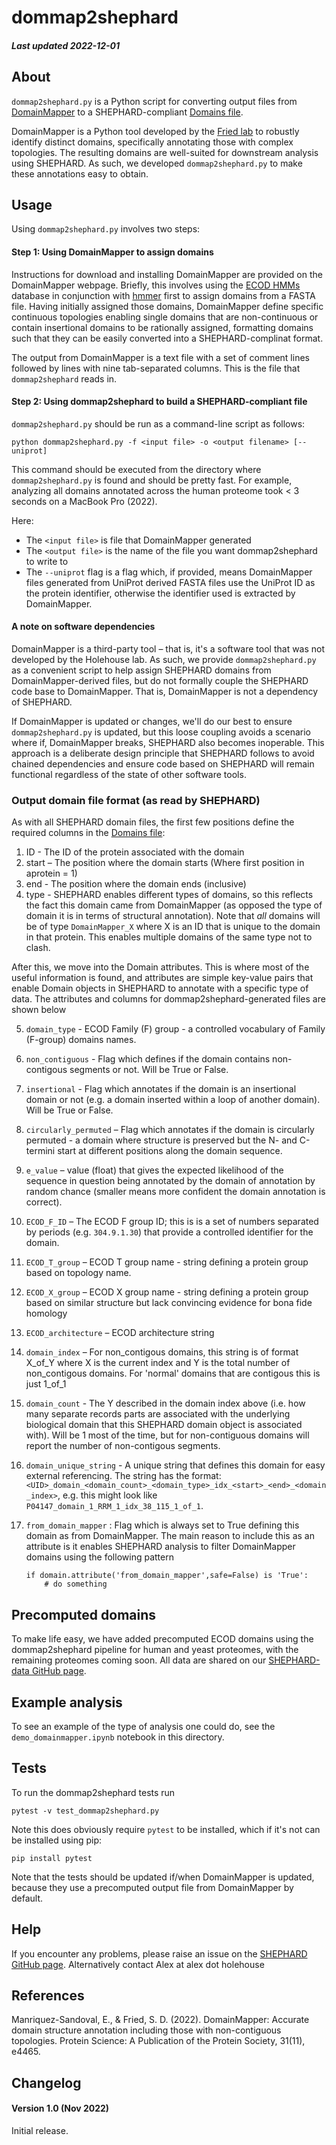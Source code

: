 # dommap2shephard
##### Last updated 2022-12-01

## About
`dommap2shephard.py` is a Python script for converting output files from [DomainMapper](https://github.com/FriedLabJHU/DomainMapper) to a SHEPHARD-compliant [Domains file](https://shephard.readthedocs.io/en/latest/shephard_file_types.html#domain-files). 

DomainMapper is a Python tool developed by the [Fried lab](http://friedlab.com/) to robustly identify distinct domains, specifically annotating those with complex topologies. The resulting domains are well-suited for downstream analysis using SHEPHARD. As such, we developed `dommap2shephard.py` to make these annotations easy to obtain.

## Usage

Using `dommap2shephard.py` involves two steps:

#### Step 1: Using DomainMapper to assign domains
Instructions for download and installing DomainMapper are provided on the DomainMapper webpage. Briefly, this involves using the [ECOD HMMs](http://prodata.swmed.edu/ecod/complete/distribution) database in conjunction with [hmmer](http://hmmer.org/download.html) first to assign domains from a FASTA file. Having initially assigned those domains, DomainMapper define specific continuous topologies enabling single domains that are non-continuous or contain insertional domains to be rationally assigned, formatting domains such that they can be easily converted into a SHEPHARD-complinat format.

The output from DomainMapper is a text file with a set of comment lines followed by lines with nine tab-separated columns. This is the file that `dommap2shephard` reads in.

#### Step 2: Using dommap2shephard to build a SHEPHARD-compliant file
`dommap2shephard.py` should be run as a command-line script as follows:

	python dommap2shephard.py -f <input file> -o <output filename> [--uniprot]

This command should be executed from the directory where `dommap2shephard.py` is found and should be pretty fast. For example,  analyzing all domains annotated across the human proteome took < 3 seconds on a MacBook Pro (2022).

Here:

* The `<input file>` is file that DomainMapper generated 
* The `<output file>` is the name of the file you want dommap2shephard to write to
* The `--uniprot` flag is a flag which, if provided, means DomainMapper files generated from UniProt derived FASTA files use the UniProt ID as the protein identifier, otherwise the identifier used is extracted by DomainMapper.

#### A note on software dependencies
DomainMapper is a third-party tool – that is, it's a software tool that was not developed by the Holehouse lab. As such, we provide `dommap2shephard.py` as a convenient script to help assign SHEPHARD domains from DomainMapper-derived files, but do not formally couple the SHEPHARD code base to DomainMapper. That is, DomainMapper is not a dependency of SHEPHARD. 

If DomainMapper is updated or changes, we'll do our best to ensure `dommap2shephard.py` is updated, but this loose coupling avoids a scenario where if, DomainMapper breaks, SHEPHARD also becomes inoperable. This approach is a deliberate design principle that SHEPHARD follows to avoid chained dependencies and ensure code based on SHEPHARD will remain functional regardless of the state of other software tools.

### Output domain file format (as read by SHEPHARD)

As with all SHEPHARD domain files, the first few positions define the required columns in the [Domains file](https://shephard.readthedocs.io/en/latest/shephard_file_types.html#domain-files):

1. ID - The ID of the protein associated with the domain
2. start – The position where the domain starts (Where first position in aprotein = 1)
3. end - The position where the domain ends (inclusive)
4. type - SHEPHARD enables different types of domains, so this reflects the fact this domain came from DomainMapper (as opposed the type of domain it is in terms of structural annotation). Note that *all* domains will be of type `DomainMapper_X` where X is an ID that is unique to the domain in that protein. This enables multiple domains of the same type not to clash.

After this, we move into the Domain attributes. This is where most of the useful information is found, and attributes are simple key-value pairs that enable Domain objects in SHEPHARD to annotate with a specific type of data. The attributes and columns for dommap2shephard-generated files are shown below


5. `domain_type` - ECOD Family (F) group - a controlled vocabulary of Family (F-group) domains names.
6. `non_contiguous` - Flag which defines if the domain contains non-contigous segments or not. Will be True or False.
7. `insertional` - Flag which annotates if the domain is an insertional domain or not (e.g. a domain inserted within a loop of another domain). Will be True or False.
8. `circularly_permuted` – Flag which annotates if the domain is circularly permuted - a domain where structure is preserved but the N- and C-termini start at different positions along the domain sequence.
9. `e_value` – value (float) that gives the expected likelihood of the sequence in question being annotated by the domain of annotation by random chance (smaller means more confident the domain annotation is correct).
10. `ECOD_F_ID` – The ECOD F group ID; this is is a set of numbers separated by periods (e.g. `304.9.1.30`) that provide a controlled identifier for the domain.
11. `ECOD_T_group` – ECOD T group name - string defining a protein group based on topology name.
12. `ECOD_X_group` – ECOD X group name - string defining a protein group based on similar structure but lack convincing evidence for bona fide homology
13. `ECOD_architecture` – ECOD architecture string
14. `domain_index` – For non_contigous domains, this string is of format X_of_Y where X is the current index and Y is the total number of non_contigous domains. For 'normal' domains that are contigous this is just 1_of_1
15. `domain_count` - The Y described in the domain index above (i.e. how many separate records parts are associated with the underlying biological domain that this SHEPHARD domain object is associated with). Will be 1 most of the time, but for non-contiguous domains will report the number of non-contigous segments. 
16. `domain_unique_string` - A unique string that defines this domain for easy external referencing. The string has the format: `<UID>_domain_<domain_count>_<domain_type>_idx_<start>_<end>_<domain_index>`, e.g. this might look like `P04147_domain_1_RRM_1_idx_38_115_1_of_1`.
17. `from_domain_mapper` : Flag which is always set to True defining this domain as from DomainMapper. The main reason to include this as an attribute is it enables SHEPHARD analysis to filter DomainMapper domains using the following pattern

		if domain.attribute('from_domain_mapper',safe=False) is 'True':
		    # do something

## Precomputed domains
To make life easy, we have added precomputed ECOD domains using the dommap2shephard pipeline for human and yeast proteomes, with the remaining proteomes coming soon. All data are shared on our [SHEPHARD-data GitHub page](https://github.com/holehouse-lab/shephard-data).

## Example analysis
To see an example of the type of analysis one could do, see the `demo_domainmapper.ipynb` notebook in this directory.

## Tests

To run the dommap2shephard tests run

	pytest -v test_dommap2shephard.py
	
Note this does obviously require `pytest` to be installed, which if it's not can be installed using pip:

	pip install pytest	
	
Note that the tests should be updated if/when DomainMapper is updated, because they use a precomputed output file from DomainMapper by default.	
## Help
If you encounter any problems, please raise an issue on the [SHEPHARD GitHub page](https://github.com/holehouse-lab/shephard/issues). Alternatively contact Alex at alex dot holehouse 

## References
Manriquez-Sandoval, E., & Fried, S. D. (2022). DomainMapper: Accurate domain structure annotation including those with non-contiguous topologies. Protein Science: A Publication of the Protein Society, 31(11), e4465.

## Changelog

#### Version 1.0 (Nov 2022)
Initial release.
	